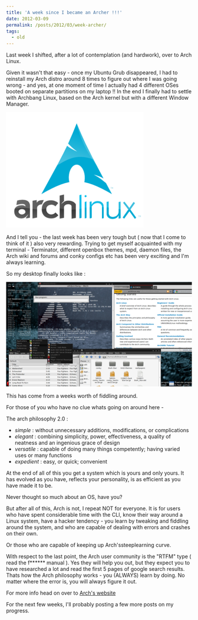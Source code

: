 ```yaml
---
title: 'A week since I became an Archer !!!'
date: 2012-03-09
permalink: /posts/2012/03/week-archer/
tags:
  - old
---
```


Last week I shifted, after a lot of contemplation (and hardwork), over to Arch Linux.

Given it wasn't that easy - once my Ubuntu Grub disappeared, I had to reinstall my Arch distro around 8 times to figure out where I was going wrong - and yes, at one moment of time I actually had 4 different OSes booted on separate partitions on my laptop !! In the end I finally had to settle with Archbang Linux, based on the Arch kernel but with a different Window Manager.

!["Arch Linux"](/images/2012-03-09/arch.png)

And I tell you - the last week has been very tough but ( now that I come to think of it ) also very rewarding. Trying to get myself acquainted with my terminal - Terminator, different openbox themes, mpd, daemon files, the Arch wiki and forums and conky configs etc has been very exciting and I'm always learning.

So my desktop finally looks like :

!["my desktop"](/images/2012-03-09/scrot.png)

This has come from a weeks worth of fiddling around.

For those of you who have no clue whats going on around here -

The arch philosophy 2.0 :
- *simple* : without unnecessary additions, modifications, or complications
- *elegant* : combining simplicity, power, effectiveness, a quality of neatness and an ingenious grace of design
- *versatile* : capable of doing many things competently; having varied uses or many functions
- *expedient* : easy, or quick; convenient

At the end of all of this you get a system which is yours and only yours. It has evolved as you have, reflects your personality, is as efficient as you have made it to be.

Never thought so much about an OS, have you?

But after all of this, Arch is not, I repeat NOT for everyone. It is for users who have spent considerable time with the CLI, know their way around a Linux system, have a hacker tendency - you learn by tweaking and fiddling around the system, and who are capable of dealing with errors and crashes on their own.

Or those who are capable of keeping up Arch'ssteeplearning curve.

With respect to the last point, the Arch user community is the "RTFM" type ( read the f****** manual ). Yes they will help you out, but they expect you to have researched a lot and read the first 5 pages of google search results. Thats how the Arch philosophy works - you (ALWAYS) learn by doing. No matter where the error is, you will always figure it out.

For more info head on over to [Arch's website](http://www.archlinux.org/)

For the next few weeks, I'll probably posting a few more posts on my progress.